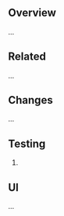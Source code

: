 ## Overview

…

## Related

<!--
- [CMD-XYZ](https://tacc-main.atlassian.net/browse/CMD-XYZ)
- requires https://github.com/TACC/Core-Styles/pull/123
- required by https://github.com/TACC/Core-CMS-Custom/pull/123
-->…

## Changes

…

## Testing

1.

## UI

…

<!--
## Notes

…
-->
